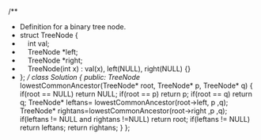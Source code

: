 /**
* Definition for a binary tree node.
* struct TreeNode {
*     int val;
*     TreeNode *left;
*     TreeNode *right;
*     TreeNode(int x) : val(x), left(NULL), right(NULL) {}
* };
*/
class Solution {
public:
TreeNode* lowestCommonAncestor(TreeNode* root, TreeNode* p, TreeNode* q) {
if(root  == NULL)
return NULL;
if(root == p)
return p;
if(root == q)
return q;
TreeNode* leftans= lowestCommonAncestor(root->left, p ,q);
TreeNode* rightans=lowestCommonAncestor(root->right ,p ,q);
if(leftans != NULL and rightans !=NULL)
return root;
if(leftans != NULL)
return leftans;
return rightans;
}
};
